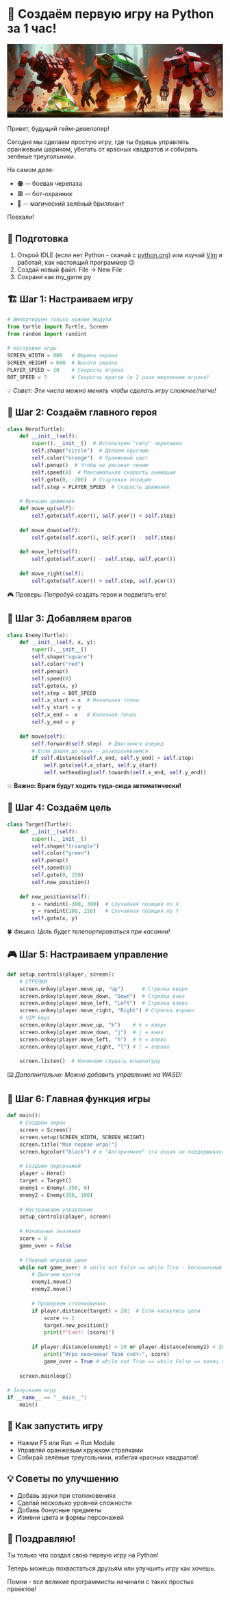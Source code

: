 # :snake: Создаём первую игру на Python за 1 час!

![Черепаха добралась до зелёного кристала. Ей мешали красные боты-охранники.](img/turtle_game.png "Turtle Game")

Привет, будущий гейм-девелопер! 

Сегодня мы сделаем простую игру, где ты будешь управлять оранжевым шариком, убегать от красных квадратов и собирать зелёные треугольники. 

На самом деле:

- 🟠 -- боевая черепаха
- 🟥 -- бот-охранник
- 💚 -- магический зелёный бриллиант

Поехали!

## 🔧 Подготовка

1. Открой IDLE (если нет Python - скачай с [python.org](https://python.org)) или изучай [Vim](https://www.youtube.com/watch?v=d8XtNXutVto) и работай, как настоящий программер 😉
1. Создай новый файл: File → New File
1. Сохрани как my_game.py

## 🏗️ Шаг 1: Настраиваем игру

```Python
# Импортируем только нужные модули
from turtle import Turtle, Screen
from random import randint

# Настройки игры
SCREEN_WIDTH = 800   # Ширина экрана
SCREEN_HEIGHT = 600  # Высота экрана
PLAYER_SPEED = 10    # Скорость игрока
BOT_SPEED = 5        # Скорость врагов (в 2 раза медленнее игрока)
```

💡 *Совет: Эти числа можно менять чтобы сделать игру сложнее/легче!*

## 🧩 Шаг 2: Создаём главного героя

```Python
class Hero(Turtle):
    def __init__(self):
        super().__init__()  # Используем "силу" черепашки
        self.shape("circle")  # Делаем круглым
        self.color("orange")  # Оранжевый цвет
        self.penup()  # Чтобы не рисовал линию
        self.speed(0)  # Максимальная скорость анимации
        self.goto(0, -200)  # Стартовая позиция
        self.step = PLAYER_SPEED  # Скорость движения
    
    # Функции движения
    def move_up(self):
        self.goto(self.xcor(), self.ycor() + self.step)
    
    def move_down(self):
        self.goto(self.xcor(), self.ycor() - self.step)
    
    def move_left(self):
        self.goto(self.xcor() - self.step, self.ycor())
    
    def move_right(self):
        self.goto(self.xcor() + self.step, self.ycor())
```

🎮 Проверь: Попробуй создать героя и подвигать его!

## 👾 Шаг 3: Добавляем врагов

```Python
class Enemy(Turtle):
    def __init__(self, x, y):
        super().__init__()
        self.shape("square")
        self.color("red")
        self.penup()
        self.speed(0)
        self.goto(x, y)
        self.step = BOT_SPEED
        self.x_start = x  # Начальная точка
        self.y_start = y
        self.x_end = -x   # Конечная точка
        self.y_end = y
    
    def move(self):
        self.forward(self.step)  # Двигаемся вперед
        # Если дошли до края - разворачиваемся
        if self.distance(self.x_end, self.y_end) < self.step:
            self.goto(self.x_start, self.y_start)
            self.setheading(self.towards(self.x_end, self.y_end))
```

💥 **Важно: Враги будут ходить туда-сюда автоматически!**

## 🎯 Шаг 4: Создаём цель

```Python
class Target(Turtle):
    def __init__(self):
        super().__init__()
        self.shape("triangle")
        self.color("green")
        self.penup()
        self.speed(0)
        self.goto(0, 250)
        self.new_position()
    
    def new_position(self):
        x = randint(-300, 300)  # Случайная позиция по X
        y = randint(100, 250)   # Случайная позиция по Y
        self.goto(x, y)
```

🍀 *Фишка: Цель будет телепортироваться при касании!*

## 🎮 Шаг 5: Настраиваем управление

```Python
def setup_controls(player, screen):
    # СТРЕЛКИ
    screen.onkey(player.move_up, "Up")      # Стрелка вверх
    screen.onkey(player.move_down, "Down")  # Стрелка вниз
    screen.onkey(player.move_left, "Left")  # Стрелка влево
    screen.onkey(player.move_right, "Right") # Стрелка вправо
    # VIM keys
    screen.onkey(player.move_up, "k")    # k = вверх
    screen.onkey(player.move_down, "j")  # j = вниз
    screen.onkey(player.move_left, "h")  # h = влево
    screen.onkey(player.move_right, "l") # l = вправо

    screen.listen()  # Начинаем слушать клавиатуру
```

⌨️ *Дополнительно: Можно добавить управление на WASD!*

## 🏁 Шаг 6: Главная функция игры

```Python
def main():
    # Создаем экран
    screen = Screen()
    screen.setup(SCREEN_WIDTH, SCREEN_HEIGHT)
    screen.title("Моя первая игра!")
    screen.bgcolor("black") # в "Алгоритмике" эта опция не поддерживалась. Можно закомментить.
    
    # Создаем персонажей
    player = Hero()
    target = Target()
    enemy1 = Enemy(-350, 0)
    enemy2 = Enemy(350, 100)
    
    # Настраиваем управление
    setup_controls(player, screen)
    
    # Начальные значения
    score = 0
    game_over = False
    
    # Главный игровой цикл
    while not game_over: # while not False == while True - бесконечный до изменения значения
        # Двигаем врагов
        enemy1.move()
        enemy2.move()
        
        # Проверяем столкновения
        if player.distance(target) < 20:  # Если коснулись цели
            score += 1
            target.new_position()
            print(f"Счёт: {score}")
            
        if player.distance(enemy1) < 20 or player.distance(enemy2) < 20:
            print("Игра окончена! Твой счёт:", score)
            game_over = True # while not True == while False == конец цикла и игры
    
    screen.mainloop()

# Запускаем игру
if __name__ == "__main__":
    main()
```

## 🚀 Как запустить игру

- Нажми F5 или Run → Run Module
- Управляй оранжевым кружком стрелками
- Собирай зелёные треугольники, избегая красных квадратов!

## 💡 Советы по улучшению

- Добавь звуки при столкновениях
- Сделай несколько уровней сложности
- Добавь бонусные предметы
- Измени цвета и формы персонажей

## 🎉 Поздравляю!

Ты только что создал свою первую игру на Python!

Теперь можешь похвастаться друзьям или улучшить игру как хочешь.

Помни - все великие программисты начинали с таких простых проектов!
